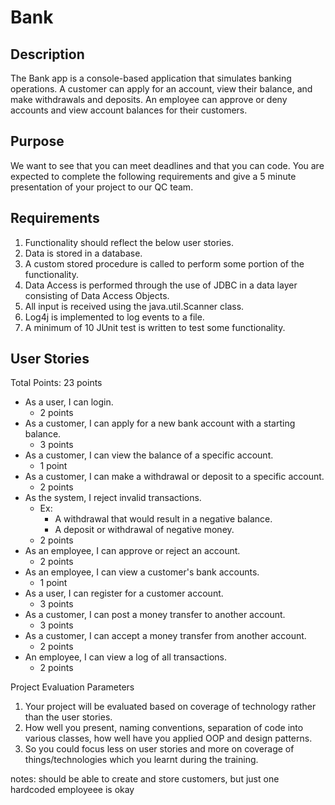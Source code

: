 # Bank

## Description

   The Bank app is a console-based application that simulates banking operations.
 A customer can apply for an account, view their balance, and make withdrawals and deposits. 
An employee can approve or deny accounts and view account balances for their customers.
	
## Purpose

   We want to see that you can meet deadlines and that you can code. You are expected to complete
 the following requirements and give a 5 minute presentation of your project to our QC team.

## Requirements
1. Functionality should reflect the below user stories.
2. Data is stored in a database.
3. A custom stored procedure is called to perform some portion of the functionality.
4. Data Access is performed through the use of JDBC in a data layer consisting of Data Access Objects.
5. All input is received using the java.util.Scanner class.
6. Log4j is implemented to log events to a file.
7. A minimum of 10 JUnit test is written to test some functionality.


## User Stories
Total Points: 23 points

* As a user, I can login.
	* 2 points
* As a customer, I can apply for a new bank account with a starting balance.
	* 3 points
* As a customer, I can view the balance of a specific account.
	* 1 point
* As a customer, I can make a withdrawal or deposit to a specific account.
	* 2 points
* As the system, I reject invalid transactions.
	* Ex:
		* A withdrawal that would result in a negative balance.
		* A deposit or withdrawal of negative money.
	* 2 points
* As an employee, I can approve or reject an account.
	* 2 points
* As an employee, I can view a customer's bank accounts.
	* 1 point
* As a user, I can register for a customer account.
	* 3 points
* As a customer, I can post a money transfer to another account.
	* 3 points
* As a customer, I can accept a money transfer from another account.
	* 2 points
* An employee, I can view a log of all transactions.
	* 2 points

Project Evaluation Parameters
1) Your project will be evaluated based on coverage of technology rather than the user stories.
2) How well you present, naming conventions, separation of code into various classes, how well 
have you applied OOP and design patterns.
3) So you could focus less on user stories and more on coverage 
of things/technologies which you learnt during the training.

notes:
should be able to create and store customers, but just one hardcoded employeee is okay


